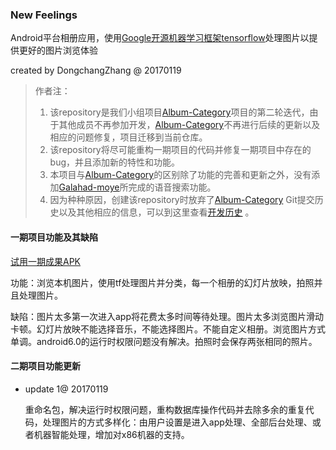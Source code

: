 ### New Feelings

Android平台相册应用，使用[Google开源机器学习框架tensorflow](https://github.com/tensorflow/tensorflow)处理图片以提供更好的图片浏览体验

created by DongchangZhang @ 20170119

> 作者注：
>
> 1. 该repository是我们小组项目[Album-Category](https://github.com/gaohuangzhang/Album-Category)项目的第二轮迭代，由于其他成员不再参加开发，[Album-Category](https://github.com/gaohuangzhang/Album-Category)不再进行后续的更新以及相应的问题修复，项目迁移到当前仓库。
> 2. 该repository将尽可能重构一期项目的代码并修复一期项目中存在的bug，并且添加新的特性和功能。
> 3. 本项目与[Album-Category](https://github.com/gaohuangzhang/Album-Category)的区别除了功能的完善和更新之外，没有添加[Galahad-moye](https://github.com/Galahad-moye)所完成的语音搜索功能。
> 4. 因为种种原因，创建该repository时放弃了[Album-Category](https://github.com/gaohuangzhang/Album-Category) Git提交历史以及其他相应的信息，可以到这里查看[开发历史](https://github.com/gaohuangzhang/Album-Category) 。

#### 一期项目功能及其缺陷

[试用一期成果APK](https://github.com/gaohuangzhang/Album-Category/blob/master/app/app-release.apk)

功能：浏览本机图片，使用tf处理图片并分类，每一个相册的幻灯片放映，拍照并且处理图片。

缺陷：图片太多第一次进入app将花费太多时间等待处理。图片太多浏览图片滑动卡顿。幻灯片放映不能选择音乐，不能选择图片。不能自定义相册。浏览图片方式单调。android6.0的运行时权限问题没有解决。拍照时会保存两张相同的照片。

#### 二期项目功能更新

* update 1@ 20170119

  重命名包，解决运行时权限问题，重构数据库操作代码并去除多余的重复代码，处理图片的方式多样化：由用户设置是进入app处理、全部后台处理、或者机器智能处理，增加对x86机器的支持。